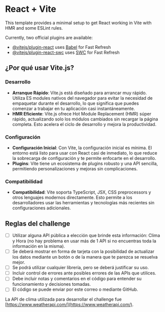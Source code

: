 # React + Vite

This template provides a minimal setup to get React working in Vite with HMR and some ESLint rules.

Currently, two official plugins are available:

- [@vitejs/plugin-react](https://github.com/vitejs/vite-plugin-react/blob/main/packages/plugin-react/README.md) uses [Babel](https://babeljs.io/) for Fast Refresh
- [@vitejs/plugin-react-swc](https://github.com/vitejs/vite-plugin-react-swc) uses [SWC](https://swc.rs/) for Fast Refresh

## ¿Por qué usar Vite.js?

### Desarrollo

- **Arranque Rápido**: Vite.js está diseñado para arrancar muy rápido. Utiliza ES modules nativos del navegador para evitar la necesidad de empaquetar durante el desarrollo, lo que significa que puedes comenzar a trabajar en tu aplicación casi instantáneamente.
- **HMR Eficiente**: Vite.js ofrece Hot Module Replacement (HMR) súper rápido, actualizando solo los módulos cambiados sin recargar la página completa. Esto acelera el ciclo de desarrollo y mejora la productividad.

### Configuración

- **Configuración Inicial**: Con Vite, la configuración inicial es mínima. El entorno está listo para usar con React casi de inmediato, lo que reduce la sobrecarga de configuración y te permite enfocarte en el desarrollo.
- **Plugins**: Vite tiene un ecosistema de plugins robusto y una API sencilla, permitiendo personalizaciones y mejoras sin complicaciones.

### Compatibilidad

- **Compatibilidad**: Vite soporta TypeScript, JSX, CSS preprocessors y otros lenguajes modernos directamente. Esto permite a los desarrolladores usar las herramientas y tecnologías más recientes sin configuraciones adicionales.

## Reglas del challenge

- [ ] Utilizar alguna API pública a elección que brinde esta información: Clima y Hora (no hay problema en usar más de 1 API si no encuentras toda la información en la misma).
- [ ] Se deberá mostrar en forma de tarjeta con la posibilidad de actualizar los datos mediante un botón o de la manera que te parezca se resuelva mejor.
- [ ] Se podrá utilizar cualquier librería, pero se deberá justificar su uso.
- [ ] Incluir control de errores ante posibles errores de las APIs que utilices.
- [ ] Debe incluir notas y comentarios en el código para entender su funcionamiento y decisiones tomadas.
- [ ] El código se puede enviar por este correo o mediante GitHub.

La API de clima utilizada para desarrollar el challenge fue [https://www.weatherapi.com/](https://www.weatherapi.com/).

